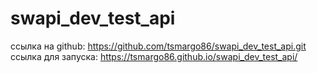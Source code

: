 # swapi_dev_test_api
ссылка на github:   https://github.com/tsmargo86/swapi_dev_test_api.git
ссылка для запуска:   https://tsmargo86.github.io/swapi_dev_test_api/
